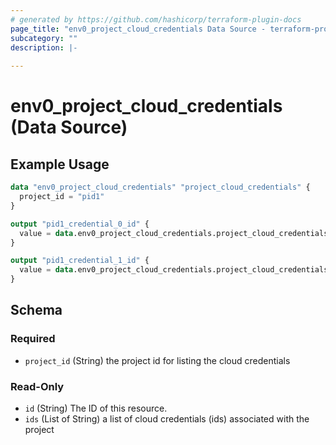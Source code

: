 ```yaml
---
# generated by https://github.com/hashicorp/terraform-plugin-docs
page_title: "env0_project_cloud_credentials Data Source - terraform-provider-env0"
subcategory: ""
description: |-
  
---
```


# env0_project_cloud_credentials (Data Source)



## Example Usage

```terraform
data "env0_project_cloud_credentials" "project_cloud_credentials" {
  project_id = "pid1"
}

output "pid1_credential_0_id" {
  value = data.env0_project_cloud_credentials.project_cloud_credentials.ids.0
}

output "pid1_credential_1_id" {
  value = data.env0_project_cloud_credentials.project_cloud_credentials.ids.1
}
```

<!-- schema generated by tfplugindocs -->
## Schema

### Required

- `project_id` (String) the project id for listing the cloud credentials

### Read-Only

- `id` (String) The ID of this resource.
- `ids` (List of String) a list of cloud credentials (ids) associated with the project
